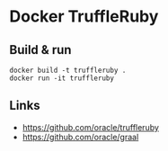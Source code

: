 # Docker TruffleRuby

## Build & run

    docker build -t truffleruby .
    docker run -it truffleruby

## Links

* https://github.com/oracle/truffleruby
* https://github.com/oracle/graal

